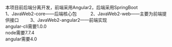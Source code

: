 本项目前后端分离开发，前端采用Angular2，后端采用SpringBoot                          
1、JavaWeb2-core——后端核心包                                
2、JavaWeb2-web——主要为前端提供接口                             
3、JavaWeb2-angular2——前端实现                         
angular-cli需要1.0.0          
node需要7.7.4         
angular需要4.0             
